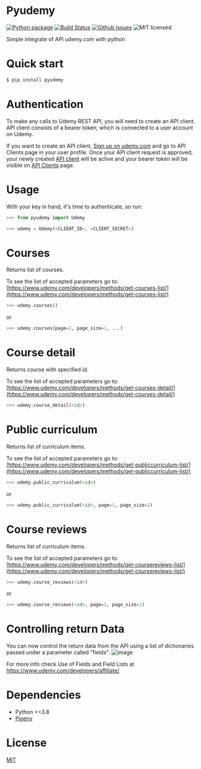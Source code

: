 # Pyudemy

[![Python package](https://github.com/hudsonbrendon/pyudemy/actions/workflows/pythonpackage.yml/badge.svg)](https://github.com/hudsonbrendon/pyudemy/actions/workflows/pythonpackage.yml)
[![Build Status](https://travis-ci.org/hudsonbrendon/pyudemy.svg?branch=master)](https://travis-ci.org/hudsonbrendon/pyudemy)
[![Github Issues](http://img.shields.io/github/issues/hudsonbrendon/pyudemy.svg?style=flat)](https://github.com/hudsonbrendon/pyudemy/issues?sort=updated&state=open)
![MIT licensed](https://img.shields.io/badge/license-MIT-blue.svg)

Simple integrate of API udemy.com with python

# Quick start

```bash
$ pip install pyudemy
```
# Authentication

To make any calls to Udemy REST API, you will need to create an API client. API client consists of a bearer token, which is connected to a user account on Udemy.

If you want to create an API client, [Sign up on udemy.com](https://www.udemy.com/join/) and go to API Clients page in your user profile. Once your API client request is approved, your newly created [API client](https://www.udemy.com/user/edit-api-clients/) will be active and your bearer token will be visible on [API Clients](https://www.udemy.com/user/edit-api-clients/) page.

# Usage

With your key in hand, it's time to authenticate, so run:

```python
>>> from pyudemy import Udemy

>>> udemy = Udemy(<CLIENT_ID>, <CLIENT_SECRET>)
```

# Courses

Returns list of courses.

To see the list of accepted parameters go to:
[https://www.udemy.com/developers/methods/get-courses-list/](https://www.udemy.com/developers/methods/get-courses-list/)

```python
>>> udemy.courses()
```
or

```python
>>> udemy.courses(page=1, page_size=1, ...)
```

# Course detail

Returns course with specified id.

To see the list of accepted parameters go to:
[https://www.udemy.com/developers/methods/get-courses-detail/](https://www.udemy.com/developers/methods/get-courses-detail/)

```python
>>> udemy.course_detail(<id>)
```

# Public curriculum

Returns list of curriculum items.

To see the list of accepted parameters go to:
[https://www.udemy.com/developers/methods/get-publiccurriculum-list/](https://www.udemy.com/developers/methods/get-publiccurriculum-list/)

```python
>>> udemy.public_curriculum(<id>)
```
or

```python
>>> udemy.public_curriculum(<id>, page=1, page_size=1)
```

# Course reviews

Returns list of curriculum items.

To see the list of accepted parameters go to:
[https://www.udemy.com/developers/methods/get-coursereviews-list/](https://www.udemy.com/developers/methods/get-coursereviews-list/)

```python
>>> udemy.course_reviews(<id>)
```
or

```python
>>> udemy.course_reviews(<id>, page=1, page_size=1)
```
# Controlling return Data

You can now control the return data from the API using a list of dictionaries passed under a parameter called "fields".
![image](https://user-images.githubusercontent.com/33434582/160966081-b1f67fe2-48db-45d1-b102-95ef90e7c0cb.png)


For more info check Use of Fields and Field Lists at https://www.udemy.com/developers/affiliate/

# Dependencies

- Python >=3.8
- [Pipenv](https://github.com/kennethreitz/pipenv)

# License

[MIT](http://en.wikipedia.org/wiki/MIT_License)

